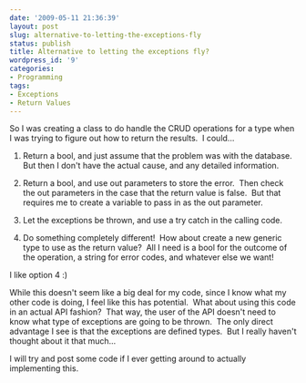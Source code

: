 ```yaml
---
date: '2009-05-11 21:36:39'
layout: post
slug: alternative-to-letting-the-exceptions-fly
status: publish
title: Alternative to letting the exceptions fly?
wordpress_id: '9'
categories:
- Programming
tags:
- Exceptions
- Return Values
---
```


So I was creating a class to do handle the CRUD operations for a type when I was trying to figure out how to return the results.  I could...



	
  1. Return a bool, and just assume that the problem was with the database.  But then I don't have the actual cause, and any detailed information.

	
  2. Return a bool, and use out parameters to store the error.  Then check the out parameters in the case that the return value is false.  But that requires me to create a variable to pass in as the out parameter.

	
  3. Let the exceptions be thrown, and use a try catch in the calling code.

	
  4. Do something completely different!  How about create a new generic type to use as the return value?  All I need is a bool for the outcome of the operation, a string for error codes, and whatever else we want!


I like option 4 :)

While this doesn't seem like a big deal for my code, since I know what my other code is doing, I feel like this has potential.  What about using this code in an actual API fashion?  That way, the user of the API doesn't need to know what type of exceptions are going to be thrown.  The only direct advantage I see is that the exceptions are defined types.  But I really haven't thought about it that much...

I will try and post some code if I ever getting around to actually implementing this.
